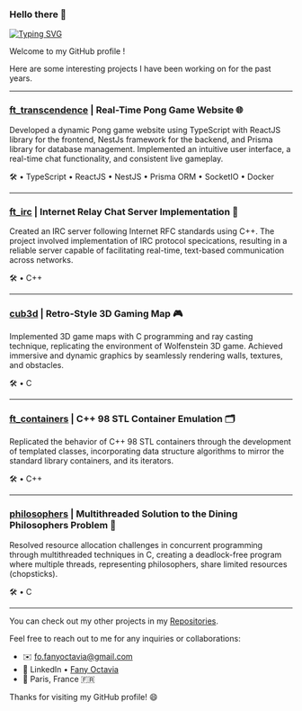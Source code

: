 ### Hello there 👋

[![Typing SVG](https://readme-typing-svg.herokuapp.com?font=Fira+Code&duration=2000&pause=300&vCenter=true&width=435&lines=I'm+Fany+Octavia;Junior+Developer;Student+at+42+School+Paris)](https://git.io/typing-svg)

Welcome to my GitHub profile !  
  
Here are some interesting projects I have been working on for the past years.

_____________________________________________________________________________________________________________________________________________

### [ft_transcendence](https://github.com/foctavia/ft_transcendence) | Real-Time Pong Game Website 🌐

Developed a dynamic Pong game website using TypeScript with ReactJS library for the frontend, NestJs framework for the backend, and Prisma library for database management. Implemented an intuitive user interface, a real-time chat functionality, and consistent live gameplay.

🛠️ • TypeScript • ReactJS • NestJS • Prisma ORM • SocketIO • Docker  
  
_____________________________________________________________________________________________________________________________________________  

### [ft_irc](https://github.com/foctavia/ft_irc) | Internet Relay Chat Server Implementation 📡

Created an IRC server following Internet RFC standards using C++. The project involved implementation of IRC protocol specications, resulting in a reliable server capable of facilitating real-time, text-based communication across networks.

🛠️ • C++

_____________________________________________________________________________________________________________________________________________

### [cub3d](https://github.com/foctavia/cub3d) | Retro-Style 3D Gaming Map 🎮

Implemented 3D game maps with C programming and ray casting technique, replicating the environment of Wolfenstein 3D game. Achieved immersive and dynamic graphics by seamlessly rendering walls, textures, and obstacles.

🛠️ • C

_____________________________________________________________________________________________________________________________________________

### [ft_containers](https://github.com/foctavia/ft_containers) | C++ 98 STL Container Emulation 🗂️

Replicated the behavior of C++ 98 STL containers through the development of templated classes, incorporating data structure algorithms to mirror the standard library containers, and its iterators.

🛠️ • C++

_____________________________________________________________________________________________________________________________________________

### [philosophers](https://github.com/foctavia/philosophers) | Multithreaded Solution to the Dining Philosophers Problem 🥢

Resolved resource allocation challenges in concurrent programming through multithreaded techniques in C, creating a deadlock-free program where multiple threads, representing philosophers, share limited resources (chopsticks).

🛠️ • C

_____________________________________________________________________________________________________________________________________________

You can check out my other projects in my [Repositories](https://github.com/foctavia?tab=repositories).  
  
Feel free to reach out to me for any inquiries or collaborations:

- ✉️  [fo.fanyoctavia@gmail.com](mailto:fo.fanyoctavia@gmail.com)
- 🔗 LinkedIn • [Fany Octavia](https://www.linkedin.com/in/fany-octavia/)
- 📍  Paris, France 🇫🇷

Thanks for visiting my GitHub profile! 😄
